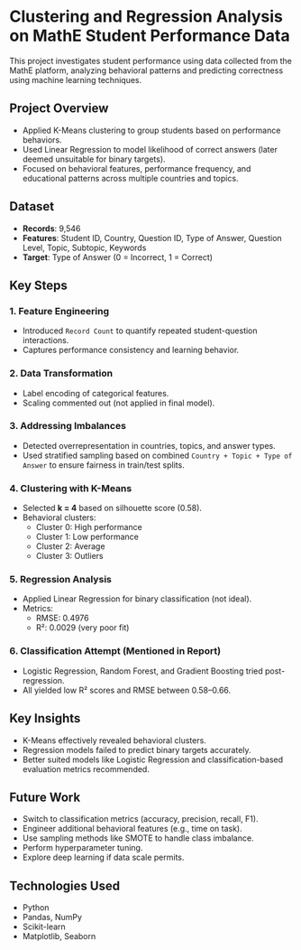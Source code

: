 
# Clustering and Regression Analysis on MathE Student Performance Data

This project investigates student performance using data collected from the MathE platform, analyzing behavioral patterns and predicting correctness using machine learning techniques.

## Project Overview

- Applied K-Means clustering to group students based on performance behaviors.
- Used Linear Regression to model likelihood of correct answers (later deemed unsuitable for binary targets).
- Focused on behavioral features, performance frequency, and educational patterns across multiple countries and topics.

## Dataset

- **Records**: 9,546
- **Features**: Student ID, Country, Question ID, Type of Answer, Question Level, Topic, Subtopic, Keywords
- **Target**: Type of Answer (0 = Incorrect, 1 = Correct)

## Key Steps

### 1. Feature Engineering
- Introduced `Record Count` to quantify repeated student-question interactions.
- Captures performance consistency and learning behavior.

### 2. Data Transformation
- Label encoding of categorical features.
- Scaling commented out (not applied in final model).

### 3. Addressing Imbalances
- Detected overrepresentation in countries, topics, and answer types.
- Used stratified sampling based on combined `Country + Topic + Type of Answer` to ensure fairness in train/test splits.

### 4. Clustering with K-Means
- Selected **k = 4** based on silhouette score (0.58).
- Behavioral clusters:
  - Cluster 0: High performance
  - Cluster 1: Low performance
  - Cluster 2: Average
  - Cluster 3: Outliers

### 5. Regression Analysis
- Applied Linear Regression for binary classification (not ideal).
- Metrics:
  - RMSE: 0.4976
  - R²: 0.0029 (very poor fit)

### 6. Classification Attempt (Mentioned in Report)
- Logistic Regression, Random Forest, and Gradient Boosting tried post-regression.
- All yielded low R² scores and RMSE between 0.58–0.66.

## Key Insights

- K-Means effectively revealed behavioral clusters.
- Regression models failed to predict binary targets accurately.
- Better suited models like Logistic Regression and classification-based evaluation metrics recommended.

## Future Work

- Switch to classification metrics (accuracy, precision, recall, F1).
- Engineer additional behavioral features (e.g., time on task).
- Use sampling methods like SMOTE to handle class imbalance.
- Perform hyperparameter tuning.
- Explore deep learning if data scale permits.

## Technologies Used

- Python
- Pandas, NumPy
- Scikit-learn
- Matplotlib, Seaborn


